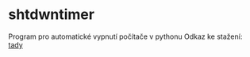 # shtdwntimer
Program pro automatické vypnutí počítače v pythonu
Odkaz ke stažení: <a href="C:\Users\Matyáš Pliska\Desktop\shtdwntimer-main">tady</a>
